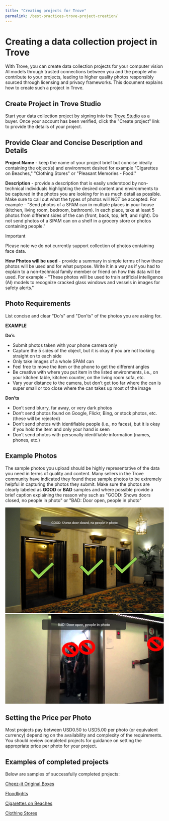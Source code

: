 ```yaml
---
title: "Creating projects for Trove"
permalink: /best-practices-trove-project-creation/
---
```

# Creating a data collection project in Trove

With Trove, you can create data collection projects for your computer vision AI models through trusted connections between you and the people who contribute to your projects, leading to higher quality photos responsibly sourced through licensing and privacy frameworks. This document explains how to create such a project in Trove.

## Create Project in Trove Studio

Start your data collection project by signing into the [Trove Studio](https://trove-studio.microsoft.com/) as a buyer.  Once your account has been verified, click the "Create project" link to provide the details of your project.

## Provide Clear and Concise Description and Details

**Project Name** - keep the name of your project brief but concise ideally containing the object(s) and environment desired for example "Cigarettes on Beaches," "Clothing Stores" or "Pleasant Memories - Food."

**Description** - provide a description that is easily understood by non-technical individuals highlighting the desired content and environments to be captured in the photos you are looking for in as much detail as possible.  Make sure to call out what the types of photos will _NOT_ be accepted.  For example - "Send photos of a SPAM can in multiple places in your house (kitchen, living room, bedroom, bathroom). In each place, take at least 5 photos from different sides of the can (front, back, top, left, and right).  Do not send photos of a SPAM can on a shelf in a grocery store or photos containing people." 

> [!IMPORTANT] 
> Please note we do not currently support collection of photos containing face data.

**How Photos will be used** - provide a summary in simple terms of how these photos will be used and for what purpose.  Write it in a way as if you had to explain to a non-technical family member or friend on how this data will be used.  For example - "These photos will be used to train artificial intelligence (AI) models to recognize cracked glass windows and vessels in images for safety alerts."


## Photo Requirements
List concise and clear "Do's" and "Don'ts" of the photos you are asking for.  

**EXAMPLE**

**Do’s**
- Submit photos taken with your phone camera only
- Capture the 5 sides of the object, but it is okay if you are not looking straight on to each side
- Only take images of a whole SPAM can
- Feel free to move the item or the phone to get the different angles
- Be creative with where you put item in the listed environments, i.e., on your kitchen table, kitchen counter, on the living room sofa, etc.
- Vary your distance to the camera, but don’t get too far where the can is super small or too close where the can takes up most of the image

**Don’ts**
- Don’t send blurry, far away, or very dark photos
- Don’t send photos found on Google, Flickr, Bing, or stock photos, etc. (these will be rejected)
- Don’t send photos with identifiable people (i.e., no faces), but it is okay if you hold the item and only your hand is seen
- Don’t send photos with personally identifiable information (names, phones, etc.)

## Example Photos

The sample photos you upload should be highly representative of the data you need in terms of quality and content.  Many sellers in the Trove community have indicated they found these sample photos to be extremely helpful in capturing the photos they submit.  Make sure the photos are clearly labeled as **GOOD** or **BAD** samples and where possible provide a brief caption explaining the reason why such as "GOOD: Shows doors closed, no people in photo" or "BAD: Door open, people in photo"

![](/Buyer-Sample-Good-1.png)![](/Buyer-Sample-Bad-1.png)

## Setting the Price per Photo

Most projects pay between USD0.50 to USD5.00 per photo (or equivalent currency) depending on the availability and complexity of the requirements.  You should review completed projects for guidance on setting the appropriate price per photo for your project.

## Examples of completed projects

Below are samples of successfully completed projects:

[Cheez-it Original Boxes](https://trove.microsoft.com/projects/d8915d9c779a431086b94577a7c56603)

[Floodlights](https://trove.microsoft.com/projects/ff8bc0a33b5c4882bf072dd4879fb989)

[Cigarettes on Beaches](https://trove.microsoft.com/projects/da7f0bc65c764a389e05ca97744c264a)

[Clothing Stores](https://trove.microsoft.com/projects/d90ae7bcfed443d8966950b0ce638354)


